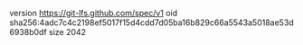 version https://git-lfs.github.com/spec/v1
oid sha256:4adc7c4c2198ef5017f15d4cdd7d05ba16b829c66a5543a5018ae53d6938b0df
size 2042
